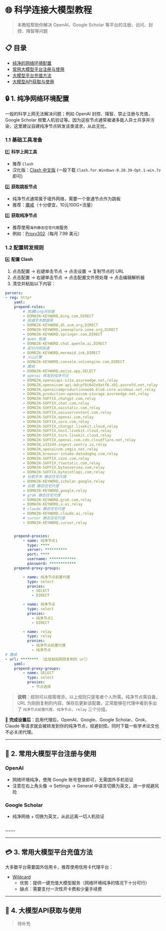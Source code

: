 # 🌐 科学连接大模型教程

> 本教程帮助你解决 OpenAI、Google Scholar 等平台的注册、访问、封控、降智等问题

## 📋 目录

- [纯净的网络环境配置](#-1-纯净网络环境配置)
- [常用大模型平台注册与使用](#-2-常用大模型平台注册与使用)
- [大模型平台充值方法](#-3-常用大模型平台充值方法)
- [大模型API获取与使用](#-4-大模型api获取与使用)

## 🔒 1. 纯净网络环境配置

一般的科学上网无法解决问题；例如 OpenAI 封控、降智、禁止注册与充值，Google Scholar 频繁人机验证等。因为这些节点通常被诸多能人异士共享并污染，这里建议自建纯净节点转发该类请求，从此无忧。

### 1.1 基础工具准备

1️⃣ **科学上网工具**

- 推荐 `Clash`
- 汉化版：[Clash 中文版](https://github.com/Z-Siqi/Clash-for-Windows_Chinese/releases) (一般下载 `Clash.for.Windows-0.20.39-Opt.1-win.7z` 即可)

2️⃣ **获取跳板节点**

- 纯净节点通常属于墙外网络，需要一个普通节点作为跳板
- 推荐：[魔戒](https://mojie.app/register?aff=6DpwXzur)（十分便宜，10元100G+流量）

3️⃣ **获取纯净节点**

- 推荐使用`海外静态住宅代理`服务
- 例如：[Proxy302](https://share.proxy302.com/KNlOWp)（每月 7.99 美元）

### 1.2 配置转发规则

4️⃣ **配置 Clash**

1. 点击配置 → 右键单击节点 → 点击设置 → 复制节点的 URL
2. 点击配置 → 右键单击节点 → 点击配置文件预处理 → 点击编辑解析器
3. 清空并粘贴以下内容：

```yaml
parsers:
- reg: http*
    yaml:
    prepend-rules:
        # 放通bing浏览器 
        - DOMAIN-KEYWORD,bing.com,DIRECT
        # 放通学术数据库
        - DOMAIN-KEYWORD,dl.acm.org,DIRECT
        - DOMAIN-KEYWORD,ieeexplore.ieee.org,DIRECT
        - DOMAIN-KEYWORD,springer.com,DIRECT
        # qwen 放通       
        - DOMAIN-KEYWORD,chat.qwenlm.ai,DIRECT
        # 部分内网放通
        - DOMAIN-KEYWORD,mermaid.ink,DIRECT
        # 火山引擎
        - DOMAIN-KEYWORD,console.volcengine.com,DIRECT
        # 魔戒
        - DOMAIN-KEYWORD,mojie.app,SELECT
        # openai 转发到纯净节点
        - DOMAIN,openaiapi-site.azureedge.net,relay
        - DOMAIN,openaicom-api-bdcpf8c6d2e9atf6.z01.azurefd.net,relay
        - DOMAIN,openaicomproductionae4b.blob.core.windows.net,relay
        - DOMAIN,production-openaicom-storage.azureedge.net,relay
        - DOMAIN-SUFFIX,chatgpt.com,relay
        - DOMAIN-SUFFIX,chat.com,relay
        - DOMAIN-SUFFIX,oaistatic.com,relay
        - DOMAIN-SUFFIX,oaiusercontent.com,relay
        - DOMAIN-SUFFIX,openai.com,relay
        - DOMAIN-SUFFIX,sora.com,relay
        - DOMAIN-SUFFIX,chatgpt.livekit.cloud,relay
        - DOMAIN-SUFFIX,host.livekit.cloud,relay
        - DOMAIN-SUFFIX,turn.livekit.cloud,relay
        - DOMAIN-SUFFIX,openai.com.cdn.cloudflare.net,relay
        - DOMAIN,o33249.ingest.sentry.io,relay
        - DOMAIN,openaicom.imgix.net,relay
        - DOMAIN,browser-intake-datadoghq.com,relay
        - DOMAIN-SUFFIX,coze.com,relay
        - DOMAIN-SUFFIX,ttwstatic.com,relay
        - DOMAIN-SUFFIX,byteoversea.com,relay
        - DOMAIN-SUFFIX,byteintlapi.com,relay
        # 谷歌学术 静态住宅代理
        - DOMAIN-KEYWORD,scholar.google,relay
        # 谷歌 静态住宅代理
        - DOMAIN-KEYWORD,google,relay
        # grok 静态住宅代理
        - DOMAIN-KEYWORD,grok.com,relay
        - DOMAIN-KEYWORD,x.ai,relay
        # claude 静态住宅代理
        - DOMAIN-KEYWORD,claude.ai,relay
        # cursor 静态住宅代理
        - DOMAIN-KEYWORD,cursor,relay


    prepend-proxies:
        - name: 纯净节点1
          type: ****
          server: **********
          port: ****
          username: ************
          password: ************
    prepend-proxy-groups:

        - name: 纯净节点前置代理
          type: select
          proxies:
            - SELECT
            - DIRECT

        - name: 纯净节点
          type: select
          proxies:
            - 纯净节点1
            - DIRECT

        - name: relay
          type: relay
          proxies:
            - 纯净节点前置代理
            - 纯净节点
# 魔戒
- url: ******** （此处粘贴刚刚复制的 url）
    yaml:
    prepend-proxy-groups:
        - name: SELECT
          type: select
          proxies:
            - 节点选择
```

> **说明**：规则可以按需增添，以上规则只是笔者个人所需。纯净节点需自备，URL 为刚刚复制的内容。保存后更新该配置，正常能够在代理中看到多出了 `纯净节点前置代理`、`纯净节点`、`relay` 三个分组。

📢 **完成设置后**：启用代理后，OpenAI、Google、Google Scholar、Grok、Claude 等请求就会被转发到你的纯净节点，规避封控。同时下载一些学术论文也不必关闭代理。

---

## 👤 2. 常用大模型平台注册与使用

### OpenAI

- 网络环境纯净，使用 Google 账号登录即可，无需国外手机验证
- 注意在右上角头像 → Settings → General 中语言切换为英文，进一步规避风险

### Google Scholar

- 纯净网络 + 切换为英文，从此远离一切人机验证

### ......

---

## 💳 3. 常用大模型平台充值方法

大多数平台需要国外信用卡，推荐使用信用卡代理平台：

- [Wildcard](https://bewildcard.com/i/RLEYJ1IK)
  - 优势：提供一键充值大模型服务（网络环境纯净的情况下十分可行）
  - 缺点：需要支付一次性开卡费和少量手续费

---

## 🔑 4. 大模型API获取与使用

> 待补充
